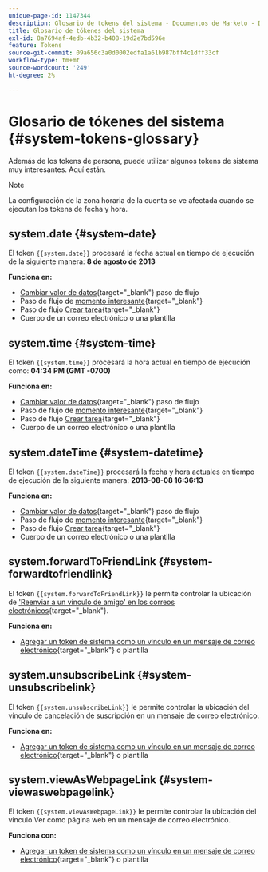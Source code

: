 ```yaml
---
unique-page-id: 1147344
description: Glosario de tokens del sistema - Documentos de Marketo - Documentación del producto
title: Glosario de tókenes del sistema
exl-id: 8a7694af-4edb-4b32-b408-19d2e7bd596e
feature: Tokens
source-git-commit: 09a656c3a0d0002edfa1a61b987bff4c1dff33cf
workflow-type: tm+mt
source-wordcount: '249'
ht-degree: 2%

---
```


# Glosario de tókenes del sistema {#system-tokens-glossary}

Además de los tokens de persona, puede utilizar algunos tokens de sistema muy interesantes. Aquí están.

>[!NOTE]
>
>La configuración de la zona horaria de la cuenta se ve afectada cuando se ejecutan los tokens de fecha y hora.

## system.date {#system-date}

El token `{{system.date}}` procesará la fecha actual en tiempo de ejecución de la siguiente manera: **8 de agosto de 2013**

**Funciona en:**

* [Cambiar valor de datos](/help/marketo/product-docs/core-marketo-concepts/smart-campaigns/flow-actions/change-data-value.md){target="_blank"} paso de flujo
* Paso de flujo de [momento interesante](/help/marketo/product-docs/core-marketo-concepts/smart-campaigns/flow-actions/interesting-moment.md){target="_blank"}
* Paso de flujo [Crear tarea](/help/marketo/product-docs/core-marketo-concepts/smart-campaigns/salesforce-flow-actions/create-task.md){target="_blank"}
* Cuerpo de un correo electrónico o una plantilla

## system.time {#system-time}

El token `{{system.time}}` procesará la hora actual en tiempo de ejecución como: **04:34 PM (GMT -0700)**

**Funciona en:**

* [Cambiar valor de datos](/help/marketo/product-docs/core-marketo-concepts/smart-campaigns/flow-actions/change-data-value.md){target="_blank"} paso de flujo
* Paso de flujo de [momento interesante](/help/marketo/product-docs/core-marketo-concepts/smart-campaigns/flow-actions/interesting-moment.md){target="_blank"}
* Paso de flujo [Crear tarea](/help/marketo/product-docs/core-marketo-concepts/smart-campaigns/salesforce-flow-actions/create-task.md){target="_blank"}
* Cuerpo de un correo electrónico o una plantilla

## system.dateTime {#system-datetime}

El token `{{system.dateTime}}` procesará la fecha y hora actuales en tiempo de ejecución de la siguiente manera: **2013-08-08 16:36:13**

**Funciona en:**

* [Cambiar valor de datos](/help/marketo/product-docs/core-marketo-concepts/smart-campaigns/flow-actions/change-data-value.md){target="_blank"} paso de flujo
* Paso de flujo de [momento interesante](/help/marketo/product-docs/core-marketo-concepts/smart-campaigns/flow-actions/interesting-moment.md){target="_blank"}
* Paso de flujo [Crear tarea](/help/marketo/product-docs/core-marketo-concepts/smart-campaigns/salesforce-flow-actions/create-task.md){target="_blank"}
* Cuerpo de un correo electrónico o una plantilla

## system.forwardToFriendLink {#system-forwardtofriendlink}

El token `{{system.forwardToFriendLink}}` le permite controlar la ubicación de [&#39;Reenviar a un vínculo de amigo&#39; en los correos electrónicos](/help/marketo/product-docs/email-marketing/general/functions-in-the-editor/forward-to-a-friend-link-in-emails.md){target="_blank"}.

**Funciona en:**

* [Agregar un token de sistema como un vínculo en un mensaje de correo electrónico](/help/marketo/product-docs/email-marketing/general/using-tokens/add-a-system-token-as-a-link-in-an-email.md){target="_blank"} o plantilla

## system.unsubscribeLink {#system-unsubscribelink}

El token `{{system.unsubscribeLink}}` le permite controlar la ubicación del vínculo de cancelación de suscripción en un mensaje de correo electrónico.

**Funciona en:**

* [Agregar un token de sistema como un vínculo en un mensaje de correo electrónico](/help/marketo/product-docs/email-marketing/general/using-tokens/add-a-system-token-as-a-link-in-an-email.md){target="_blank"} o plantilla

## system.viewAsWebpageLink {#system-viewaswebpagelink}

El token `{{system.viewAsWebpageLink}}` le permite controlar la ubicación del vínculo Ver como página web en un mensaje de correo electrónico.

**Funciona con:**

* [Agregar un token de sistema como un vínculo en un mensaje de correo electrónico](/help/marketo/product-docs/email-marketing/general/using-tokens/add-a-system-token-as-a-link-in-an-email.md){target="_blank"} o plantilla
